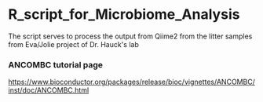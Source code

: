 # R_script_for_Microbiome_Analysis

The script serves to process the output from Qiime2 from the litter samples from Eva/Jolie project of Dr. Hauck's lab



### ANCOMBC tutorial page
   https://www.bioconductor.org/packages/release/bioc/vignettes/ANCOMBC/inst/doc/ANCOMBC.html

